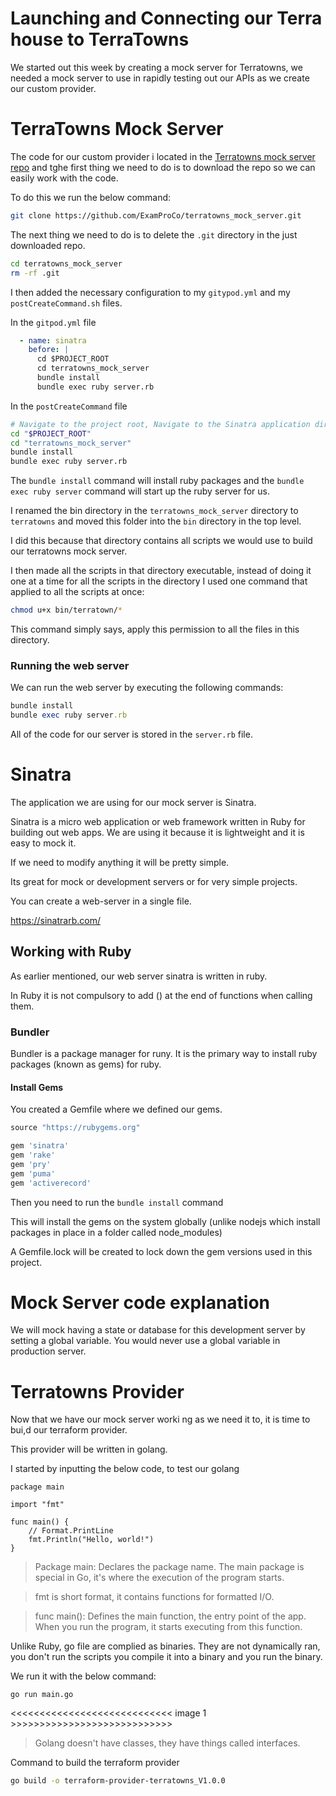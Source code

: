 # Launching and Connecting our Terra house to TerraTowns

We started out this week by creating a mock server for Terratowns, we needed a mock server to use in rapidly testing out our APIs as we create our custom provider.

# TerraTowns Mock Server

The code for our custom provider i located in the [Terratowns mock server repo](https://github.com/ExamProCo/terratowns_mock_server) and tghe first thing we need to do is to download the repo so we can easily work with the code.

To do this we run the below command:

```sh
git clone https://github.com/ExamProCo/terratowns_mock_server.git
```

The next thing we need to do is to delete the `.git` directory in the just downloaded repo.

```sh
cd terratowns_mock_server
rm -rf .git
```

I then added the necessary configuration to my `gitypod.yml` and my `postCreateCommand.sh` files.

In the `gitpod.yml` file
```yml
  - name: sinatra
    before: | 
      cd $PROJECT_ROOT
      cd terratowns_mock_server
      bundle install
      bundle exec ruby server.rb 
```

In the `postCreateCommand` file

```sh
# Navigate to the project root, Navigate to the Sinatra application directory Install dependencies & start the Sinatra server
cd "$PROJECT_ROOT"
cd "terratowns_mock_server"
bundle install
bundle exec ruby server.rb
```

The `bundle install` command will install ruby packages and the `bundle exec ruby server` command will start up the ruby server for us.

I renamed the bin directory in the `terratowns_mock_server` directory to `terratowns` and moved this folder into the `bin` directory in the top level.

I did this because that directory contains all scripts we would use to build our terratowns mock server.

I then made all the scripts in that directory executable, instead of doing it one at a time for all the scripts in the directory I used one command that applied to all the scripts at once:

```sh
chmod u+x bin/terratown/*
```

This command simply says, apply this permission to all the files in this directory.

### Running the web server

We can run the web server by executing the following commands:

```rb
bundle install
bundle exec ruby server.rb
```

All of the code for our server is stored in the `server.rb` file.

# Sinatra

The application we are using for our mock server is Sinatra. 

Sinatra is a micro web application or web framework written in Ruby for building out web apps. We are using it because it is lightweight and it is easy to mock it.

If we need to modify anything it will be pretty simple.

Its great for mock or development servers or for very simple projects.

You can create a web-server in a single file.

https://sinatrarb.com/

## Working with Ruby

As earlier mentioned, our web server sinatra is written in ruby. 

In Ruby it is not compulsory to add () at the end of functions when calling them.

### Bundler

Bundler is a package manager for runy.
It is the primary way to install ruby packages (known as gems) for ruby.

#### Install Gems

You created a Gemfile where we defined our gems.

```rb
source "https://rubygems.org"

gem 'sinatra'
gem 'rake'
gem 'pry'
gem 'puma'
gem 'activerecord'
```

Then you need to run the `bundle install` command

This will install the gems on the system globally (unlike nodejs which install packages in place in a folder called node_modules)

A Gemfile.lock will be created to lock down the gem versions used in this project.

# Mock Server code explanation 

We will mock having a state or database for this development server by setting a global variable. You would never use a global variable in production server.


# Terratowns Provider

Now that we have our mock server worki ng as we need it to, it is time to bui,d our terraform provider.

This provider will be written in golang.

I started by inputting the below code, to test our golang

```golang
package main

import "fmt"

func main() {
	// Format.PrintLine
	fmt.Println("Hello, world!")
}
```

>Package main: Declares the package name. The main package is special in Go, it's where the execution of the program starts.

>fmt is short format, it contains functions for formatted I/O.

>func main(): Defines the main function, the entry point of the app. When you run the program, it starts executing from this function.

Unlike Ruby, go file are complied as binaries. They are not dynamically ran, you don't run the scripts you compile it into a binary and you run the binary.

We run it with the below command:

```golang
go run main.go
```

<<<<<<<<<<<<<<<<<<<<<<<<<<<< image 1 >>>>>>>>>>>>>>>>>>>>>>>>>>>>

>Golang doesn't have classes, they have things called interfaces.

Command to build the terraform provider

```sh
go build -o terraform-provider-terratowns_V1.0.0
```